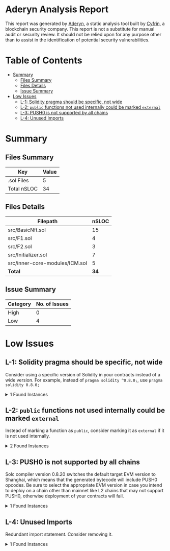# Aderyn Analysis Report

This report was generated by [Aderyn](https://github.com/Cyfrin/aderyn), a static analysis tool built by [Cyfrin](https://cyfrin.io), a blockchain security company. This report is not a substitute for manual audit or security review. It should not be relied upon for any purpose other than to assist in the identification of potential security vulnerabilities.
# Table of Contents

- [Summary](#summary)
  - [Files Summary](#files-summary)
  - [Files Details](#files-details)
  - [Issue Summary](#issue-summary)
- [Low Issues](#low-issues)
  - [L-1: Solidity pragma should be specific, not wide](#l-1-solidity-pragma-should-be-specific-not-wide)
  - [L-2: `public` functions not used internally could be marked `external`](#l-2-public-functions-not-used-internally-could-be-marked-external)
  - [L-3: PUSH0 is not supported by all chains](#l-3-push0-is-not-supported-by-all-chains)
  - [L-4: Unused Imports](#l-4-unused-imports)


# Summary

## Files Summary

| Key | Value |
| --- | --- |
| .sol Files | 5 |
| Total nSLOC | 34 |


## Files Details

| Filepath | nSLOC |
| --- | --- |
| src/BasicNft.sol | 15 |
| src/F1.sol | 4 |
| src/F2.sol | 3 |
| src/Initializer.sol | 7 |
| src/inner-core-modules/ICM.sol | 5 |
| **Total** | **34** |


## Issue Summary

| Category | No. of Issues |
| --- | --- |
| High | 0 |
| Low | 4 |


# Low Issues

## L-1: Solidity pragma should be specific, not wide

Consider using a specific version of Solidity in your contracts instead of a wide version. For example, instead of `pragma solidity ^0.8.0;`, use `pragma solidity 0.8.0;`

<details><summary>1 Found Instances</summary>


- Found in src/F1.sol [Line: 3](../tests/foundry-nft-f23/src/F1.sol#L3)

	```solidity
	pragma solidity ^0.8.10;
	```

</details>



## L-2: `public` functions not used internally could be marked `external`

Instead of marking a function as `public`, consider marking it as `external` if it is not used internally.

<details><summary>2 Found Instances</summary>


- Found in src/BasicNft.sol [Line: 18](../tests/foundry-nft-f23/src/BasicNft.sol#L18)

	```solidity
	    function mint() public {
	```

- Found in src/Initializer.sol [Line: 8](../tests/foundry-nft-f23/src/Initializer.sol#L8)

	```solidity
	    function get_start_token_id() public pure returns(uint256) {
	```

</details>



## L-3: PUSH0 is not supported by all chains

Solc compiler version 0.8.20 switches the default target EVM version to Shanghai, which means that the generated bytecode will include PUSH0 opcodes. Be sure to select the appropriate EVM version in case you intend to deploy on a chain other than mainnet like L2 chains that may not support PUSH0, otherwise deployment of your contracts will fail.

<details><summary>1 Found Instances</summary>


- Found in src/F1.sol [Line: 3](../tests/foundry-nft-f23/src/F1.sol#L3)

	```solidity
	pragma solidity ^0.8.10;
	```

</details>



## L-4: Unused Imports

Redundant import statement. Consider removing it.

<details><summary>1 Found Instances</summary>


- Found in src/F1.sol [Line: 5](../tests/foundry-nft-f23/src/F1.sol#L5)

	```solidity
	import "./F2.sol";
	```

</details>



